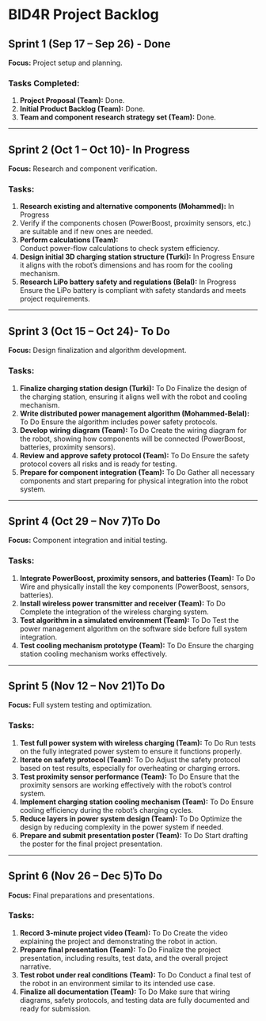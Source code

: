
# BID4R Project Backlog

## Sprint 1 (Sep 17 – Sep 26) - Done
**Focus:** Project setup and planning.

### Tasks Completed:
1. **Project Proposal (Team):** Done.
2. **Initial Product Backlog (Team):** Done.
3. **Team and component research strategy set (Team):** Done.

---

## Sprint 2 (Oct 1 – Oct 10)- **In Progress**
**Focus:** Research and component verification.

### Tasks:
1. **Research existing and alternative components (Mohammed):** In Progress
2. Verify if the components chosen (PowerBoost, proximity sensors, etc.) are suitable and if new ones are needed.
3. **Perform calculations (Team):**  
   Conduct power-flow calculations to check system efficiency.
4. **Design initial 3D charging station structure (Turki):**  In Progress
   Ensure it aligns with the robot’s dimensions and has room for the cooling mechanism.
5. **Research LiPo battery safety and regulations (Belal):**  In Progress
   Ensure the LiPo battery is compliant with safety standards and meets project requirements.

---

## Sprint 3 (Oct 15 – Oct 24)- **To Do**
**Focus:** Design finalization and algorithm development.

### Tasks:
1. **Finalize charging station design (Turki):**  To Do
   Finalize the design of the charging station, ensuring it aligns well with the robot and cooling mechanism.
2. **Write distributed power management algorithm (Mohammed-Belal):**  To Do
   Ensure the algorithm includes power safety protocols.
3. **Develop wiring diagram (Team):**  To Do
   Create the wiring diagram for the robot, showing how components will be connected (PowerBoost, batteries, proximity sensors).
4. **Review and approve safety protocol (Team):**  To Do
   Ensure the safety protocol covers all risks and is ready for testing.
5. **Prepare for component integration (Team):**  To Do
   Gather all necessary components and start preparing for physical integration into the robot system.

---

## Sprint 4 (Oct 29 – Nov 7)**To Do**
**Focus:** Component integration and initial testing.

### Tasks:
1. **Integrate PowerBoost, proximity sensors, and batteries (Team):**  To Do
   Wire and physically install the key components (PowerBoost, sensors, batteries).
2. **Install wireless power transmitter and receiver (Team):**  To Do
   Complete the integration of the wireless charging system.
3. **Test algorithm in a simulated environment (Team):**  To Do
   Test the power management algorithm on the software side before full system integration.
4. **Test cooling mechanism prototype (Team):**  To Do
   Ensure the charging station cooling mechanism works effectively.

---

## Sprint 5 (Nov 12 – Nov 21)**To Do**
**Focus:** Full system testing and optimization.

### Tasks:
1. **Test full power system with wireless charging (Team):**  To Do
   Run tests on the fully integrated power system to ensure it functions properly.
2. **Iterate on safety protocol (Team):**  To Do
   Adjust the safety protocol based on test results, especially for overheating or charging errors.
3. **Test proximity sensor performance (Team):**  To Do
   Ensure that the proximity sensors are working effectively with the robot’s control system.
4. **Implement charging station cooling mechanism (Team):**  To Do
   Ensure cooling efficiency during the robot’s charging cycles.
5. **Reduce layers in power system design (Team):**  To Do
   Optimize the design by reducing complexity in the power system if needed.
6. **Prepare and submit presentation poster (Team):** To Do 
   Start drafting the poster for the final project presentation.

---

## Sprint 6 (Nov 26 – Dec 5)**To Do**
**Focus:** Final preparations and presentations.

### Tasks:
1. **Record 3-minute project video (Team):**  To Do
   Create the video explaining the project and demonstrating the robot in action.
2. **Prepare final presentation (Team):**  To Do
   Finalize the project presentation, including results, test data, and the overall project narrative.
3. **Test robot under real conditions (Team):**  To Do
   Conduct a final test of the robot in an environment similar to its intended use case.
4. **Finalize all documentation (Team):**  To Do
   Make sure that wiring diagrams, safety protocols, and testing data are fully documented and ready for submission.
